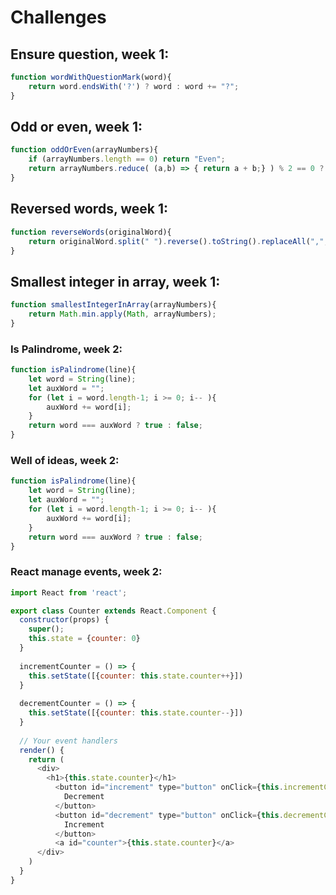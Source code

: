 # Challenges

## Ensure question, week 1:
```javascript
function wordWithQuestionMark(word){
    return word.endsWith('?') ? word : word += "?";
}
```
## Odd or even, week 1:
```javascript
function oddOrEven(arrayNumbers){
    if (arrayNumbers.length == 0) return "Even";
    return arrayNumbers.reduce( (a,b) => { return a + b;} ) % 2 == 0 ? "Even" : "Odd";
}
```

## Reversed words, week 1:
```javascript
function reverseWords(originalWord){
    return originalWord.split(" ").reverse().toString().replaceAll(",", " ");
}
```

## Smallest integer in array, week 1:
```javascript
function smallestIntegerInArray(arrayNumbers){
    return Math.min.apply(Math, arrayNumbers);
}
```

### Is Palindrome, week 2:
```javascript
function isPalindrome(line){
    let word = String(line);
    let auxWord = "";
    for (let i = word.length-1; i >= 0; i-- ){
        auxWord += word[i];
    }
    return word === auxWord ? true : false;
}
```

### Well of ideas, week 2:
```javascript
function isPalindrome(line){
    let word = String(line);
    let auxWord = "";
    for (let i = word.length-1; i >= 0; i-- ){
        auxWord += word[i];
    }
    return word === auxWord ? true : false;
}
```

### React manage events, week 2:
```javascript
import React from 'react';

export class Counter extends React.Component {
  constructor(props) {
    super();
    this.state = {counter: 0}
  }
  
  incrementCounter = () => {
    this.setState([{counter: this.state.counter++}])
  }
  
  decrementCounter = () => {
    this.setState([{counter: this.state.counter--}])
  }
  
  // Your event handlers 
  render() {
    return (
      <div>
        <h1>{this.state.counter}</h1>
          <button id="increment" type="button" onClick={this.incrementCounter}>
            Decrement
          </button>
          <button id="decrement" type="button" onClick={this.decrementCounter}>
            Increment
          </button>
          <a id="counter">{this.state.counter}</a>
      </div>
    )
  }
}
```
